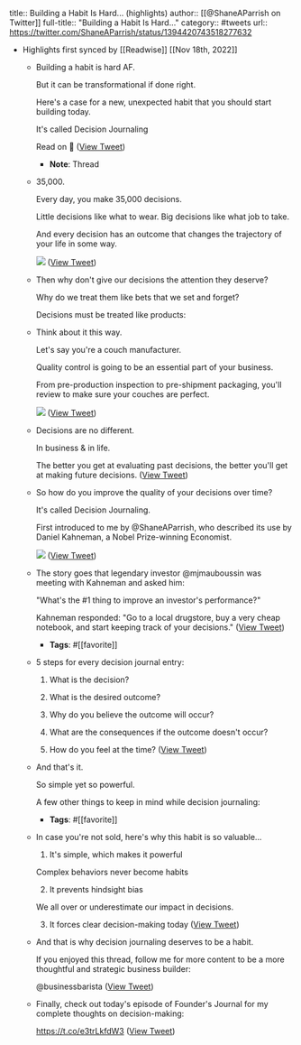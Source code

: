 title:: Building a Habit Is Hard... (highlights)
author:: [[@ShaneAParrish on Twitter]]
full-title:: "Building a Habit Is Hard..."
category:: #tweets
url:: https://twitter.com/ShaneAParrish/status/1394420743518277632

- Highlights first synced by [[Readwise]] [[Nov 18th, 2022]]
	- Building a habit is hard AF. 
	  
	  But it can be transformational if done right. 
	  
	  Here's a case for a new, unexpected habit that you should start building today.
	  
	  It's called Decision Journaling 
	  
	  Read on 🧵 ([View Tweet](https://twitter.com/businessbarista/status/1394405017667391494))
		- **Note**: Thread
	- 35,000. 
	  
	  Every day, you make 35,000 decisions. 
	  
	  Little decisions like what to wear. 
	  Big decisions like what job to take. 
	  
	  And every decision has an outcome that changes the trajectory of your life in some way. 
	  
	  ![](https://pbs.twimg.com/media/E1nr-vHWEAQ2sxh.jpg) ([View Tweet](https://twitter.com/businessbarista/status/1394405026404122628))
	- Then why don't give our decisions the attention they deserve? 
	  
	  Why do we treat them like bets that we set and forget? 
	  
	  Decisions must be treated like products:
	- Think about it this way. 
	  
	  Let's say you're a couch manufacturer. 
	  
	  Quality control is going to be an essential part of your business. 
	  
	  From pre-production inspection to pre-shipment packaging, you'll review to make sure your couches are perfect. 
	  
	  ![](https://pbs.twimg.com/media/E1nr_KjWYAA-j6V.jpg) ([View Tweet](https://twitter.com/businessbarista/status/1394405033790279698))
	- Decisions are no different. 
	  
	  In business & in life. 
	  
	  The better you get at evaluating past decisions, the better you'll get at making future decisions. ([View Tweet](https://twitter.com/businessbarista/status/1394405035455488001))
	- So how do you improve the quality of your decisions over time? 
	  
	  It's called Decision Journaling. 
	  
	  First introduced to me by @ShaneAParrish, who described its use by Daniel Kahneman, a Nobel Prize-winning Economist. 
	  
	  ![](https://pbs.twimg.com/media/E1nr_llXIAc5usd.jpg) ([View Tweet](https://twitter.com/businessbarista/status/1394405040014696450))
	- The story goes that legendary investor @mjmauboussin was meeting with Kahneman and asked him: 
	  
	  "What's the #1 thing to improve an investor's performance?" 
	  
	  Kahneman responded: "Go to a local drugstore, buy a very cheap notebook, and start keeping track of your decisions." ([View Tweet](https://twitter.com/businessbarista/status/1394405041663057923))
		- **Tags**: #[[favorite]]
	- 5 steps for every decision journal entry: 
	  
	  1) What is the decision? 
	  
	  2) What is the desired outcome? 
	  
	  3) Why do you believe the outcome will occur? 
	  
	  4) What are the consequences if the outcome doesn't occur? 
	  
	  5) How do you feel at the time? ([View Tweet](https://twitter.com/businessbarista/status/1394405042938077189))
	- And that's it. 
	  
	  So simple yet so powerful. 
	  
	  A few other things to keep in mind while decision journaling:
		- **Tags**: #[[favorite]]
	- In case you're not sold, here's why this habit is so valuable...
	  
	  1) It's simple, which makes it powerful 
	  
	  Complex behaviors never become habits
	  
	  2) It prevents hindsight bias
	  
	  We all over or underestimate our impact in decisions. 
	  
	  3) It forces clear decision-making today ([View Tweet](https://twitter.com/businessbarista/status/1394405050366271494))
	- And that is why decision journaling deserves to be a habit. 
	  
	  If you enjoyed this thread, follow me for more content to be a more thoughtful and strategic business builder: 
	  
	  @businessbarista ([View Tweet](https://twitter.com/businessbarista/status/1394405051310002179))
	- Finally, check out today's episode of Founder's Journal for my complete thoughts on decision-making: 
	  
	  https://t.co/e3trLkfdW3 ([View Tweet](https://twitter.com/businessbarista/status/1394405052383694850))